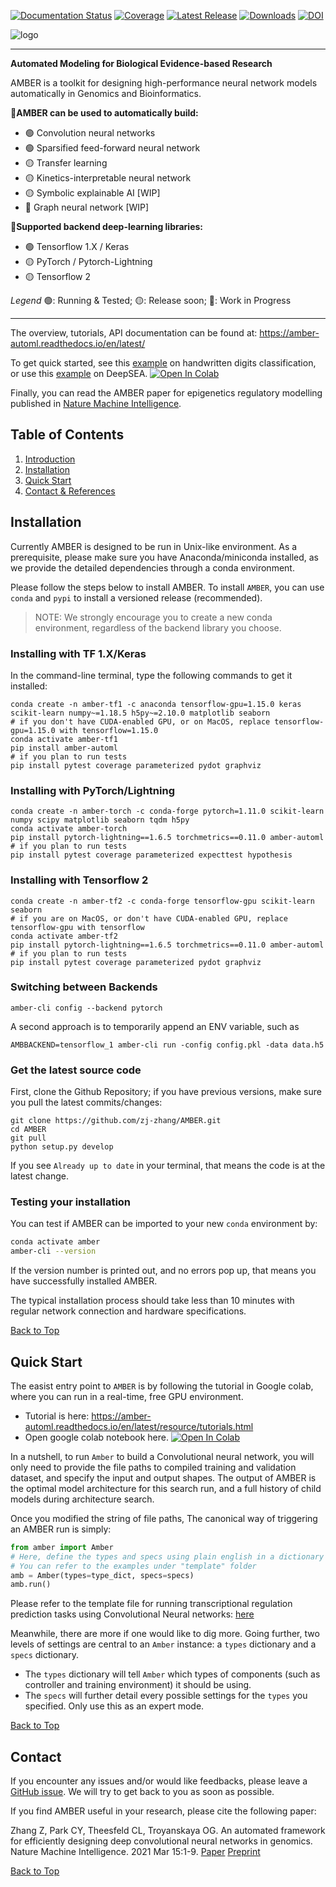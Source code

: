 [![Documentation Status](https://readthedocs.org/projects/amber-automl/badge/?version=latest)](https://amber-automl.readthedocs.io/en/latest/?badge=latest)
[![Coverage](https://raw.githubusercontent.com/zj-zhang/AMBER/master/tests/coverage.svg)](https://github.com/zj-zhang/AMBER/tree/master/tests)
[![Latest Release](https://img.shields.io/github/release/zj-zhang/AMBER.svg?label=Release)](https://github.com/zj-zhang/AMBER/releases/latest)
[![Downloads](https://pepy.tech/badge/amber-automl)](https://pepy.tech/project/amber-automl)
[![DOI](https://zenodo.org/badge/260604309.svg)](https://zenodo.org/badge/latestdoi/260604309)
<!-- 
[![PyPI Install](https://img.shields.io/pypi/dm/amber-automl.svg?label=PyPI%20Installs)](https://pypi.org/project/amber-automl/)
[![Github All Releases](https://img.shields.io/github/downloads/zj-zhang/AMBER/total.svg?label=Download)](https://github.com/zj-zhang/AMBER/releases)
-->

![logo](docs/source/_static/img/amber-logo.png)

---

**Automated Modeling for Biological Evidence-based Research**

<a id='sec1'></a>
AMBER is a toolkit for designing high-performance neural network models automatically in
Genomics and Bioinformatics.

🧐**AMBER can be used to automatically build:**
- 🟢 Convolution neural networks
- 🟢 Sparsified feed-forward neural network
- 🟡 Transfer learning
- 🟡 Kinetics-interpretable neural network
- 🟡 Symbolic explainable AI [WIP]
- 🔴 Graph neural network [WIP]


🤝**Supported backend deep-learning libraries:**
- 🟢 Tensorflow 1.X / Keras
- 🟡 PyTorch / Pytorch-Lightning
- 🟡 Tensorflow 2

*Legend*
🟢: Running & Tested; 🟡: Release soon; 🔴: Work in Progress

---

The overview, tutorials, API documentation can be found at:
https://amber-automl.readthedocs.io/en/latest/

To get quick started, see this [example](https://github.com/zj-zhang/AMBER/blob/master/examples/digits_sklearn/digits_sklearn.py) on handwritten digits classification, or use this [example](https://colab.research.google.com/gist/zj-zhang/48689d8bdc8adf3375719911f7e41989/amber-epigenetics-tutorial-v2.ipynb) on DeepSEA. 
<a href="https://colab.research.google.com/gist/zj-zhang/48689d8bdc8adf3375719911f7e41989/amber-epigenetics-tutorial-v2.ipynb" target="_blank"><img src="https://colab.research.google.com/assets/colab-badge.svg" alt="Open In Colab"/></a>

Finally, you can read the AMBER paper for epigenetics regulatory modelling published in [Nature Machine Intelligence](https://www.nature.com/articles/s42256-021-00316-z).


<a id='sec0'></a>
## Table of Contents
1. [Introduction](#sec1)
2. [Installation](#sec2)
3. [Quick Start](#sec3)
4. [Contact & References](#sec4)



<a id='sec2'></a>
## Installation

Currently AMBER is designed to be run in Unix-like environment. As a prerequisite, please make sure
 you have Anaconda/miniconda installed, as we provide the detailed dependencies through a conda 
 environment.
 

Please follow the steps below to install AMBER. To install `AMBER`, 
you can use `conda` and `pypi` to install a versioned release (recommended).

> NOTE:
We strongly encourage you to create a new conda environment, regardless of the backend library you choose.


### Installing with TF 1.X/Keras
In the command-line terminal, type the following commands to get it installed:

```{bash}
conda create -n amber-tf1 -c anaconda tensorflow-gpu=1.15.0 keras scikit-learn numpy~=1.18.5 h5py~=2.10.0 matplotlib seaborn
# if you don't have CUDA-enabled GPU, or on MacOS, replace tensorflow-gpu=1.15.0 with tensorflow=1.15.0
conda activate amber-tf1
pip install amber-automl
# if you plan to run tests
pip install pytest coverage parameterized pydot graphviz
```

### Installing with PyTorch/Lightning
```{bash}
conda create -n amber-torch -c conda-forge pytorch=1.11.0 scikit-learn numpy scipy matplotlib seaborn tqdm h5py
conda activate amber-torch
pip install pytorch-lightning==1.6.5 torchmetrics==0.11.0 amber-automl
# if you plan to run tests
pip install pytest coverage parameterized expecttest hypothesis
```

### Installing with Tensorflow 2
```{bash}
conda create -n amber-tf2 -c conda-forge tensorflow-gpu scikit-learn seaborn
# if you are on MacOS, or don't have CUDA-enabled GPU, replace tensorflow-gpu with tensorflow
conda activate amber-tf2
pip install pytorch-lightning==1.6.5 torchmetrics==0.11.0 amber-automl
# if you plan to run tests
pip install pytest coverage parameterized pydot graphviz
```

### Switching between Backends
```{bash}
amber-cli config --backend pytorch
```

A second approach is to temporarily append an ENV variable, such as 

```{bash}
AMBBACKEND=tensorflow_1 amber-cli run -config config.pkl -data data.h5
```


### Get the latest source code
First, clone the Github Repository; if you have previous versions, make sure you pull the latest commits/changes:

```
git clone https://github.com/zj-zhang/AMBER.git
cd AMBER
git pull
python setup.py develop
```

If you see `Already up to date` in your terminal, that means the code is at the latest change.


### Testing your installation
You can test if AMBER can be imported to your new `conda` environment by:

```bash
conda activate amber
amber-cli --version
```

If the version number is printed out, and no errors pop up, that means you have successfully installed AMBER.

The typical installation process should take less than 10 minutes with regular network 
connection and hardware specifications. 

[Back to Top](#sec0)


<a id='sec3'></a>
## Quick Start

The easist entry point to `AMBER` is by following the tutorial 
in Google colab, where you can run in a real-time, free GPU 
environment.
- Tutorial is here: https://amber-automl.readthedocs.io/en/latest/resource/tutorials.html
- Open google colab notebook here. [![Open In Colab](https://colab.research.google.com/assets/colab-badge.svg)](https://colab.research.google.com/gist/zj-zhang/43235f916303284fdf8c42a6e3d7b8b4)

In a nutshell, to run `Amber` to build a Convolutional neural network, you will only need to provide the file 
paths to compiled training and validation dataset, and specify the input and output shapes. The output of
AMBER is the optimal model architecture for this search run, and a full history of child models during architecture search.

Once you modified the string of file paths, The canonical way of triggering an AMBER 
run is simply:
```python
from amber import Amber
# Here, define the types and specs using plain english in a dictionary
# You can refer to the examples under "template" folder
amb = Amber(types=type_dict, specs=specs)
amb.run()
```
Please refer to the template file for running transcriptional regulation prediction tasks using Convolutional Neural networks: [here](https://github.com/zj-zhang/AMBER/blob/master/templates/AmberDeepSea.py)

Meanwhile, there are more if one would like to dig more. Going further, two levels of
settings are central to an `Amber` instance: a `types` dictionary and a `specs` dictionary. 
- The `types` dictionary will tell `Amber` which types of components (such as controller and
training environment) it should be using.
- The `specs` will further detail every possible settings for the `types` you specified. Only
use this as an expert mode.

[Back to Top](#sec0)


<a id='sec4'></a>
## Contact
If you encounter any issues and/or would like feedbacks, please leave a [GitHub issue](https://github.com/zj-zhang/AMBER/issues).
We will try to get back to you as soon as possible.

If you find AMBER useful in your research, please cite the following paper:

Zhang Z, Park CY, Theesfeld CL, Troyanskaya OG. An automated framework for efficiently designing deep convolutional neural networks in genomics. Nature Machine Intelligence. 2021 Mar 15:1-9. [Paper](https://www.nature.com/articles/s42256-021-00316-z) [Preprint](https://www.biorxiv.org/content/10.1101/2020.08.18.251561v1.full)

[Back to Top](#sec0)







